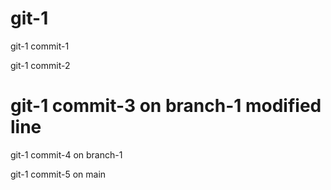 # git-1

git-1 commit-1

git-1 commit-2

# git-1 commit-3 on branch-1 modified line

git-1 commit-4 on branch-1

git-1 commit-5 on main

